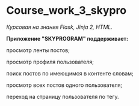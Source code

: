# **Сourse_work_3_skypro**

_Курсовая на знания Flask, Jinja 2, HTML._


**Приложение "**SKYPROGRAM**" поддерживает:**

просмотр ленты постов;

просмотр профиля пользователя;

поиск постов по имеющимся в контенте словам;

просмотр всех постов одного пользователя;

переход на страницу пользователя по тегу.


